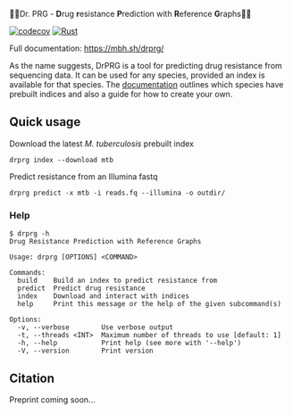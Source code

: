 👩‍⚕Dr. PRG - **D**rug **r**esistance **P**rediction with **R**eference **G**raphs️👨‍⚕️

[![codecov](https://codecov.io/gh/mbhall88/drprg/branch/main/graph/badge.svg?token=2WAA6MZRKK)](https://codecov.io/gh/mbhall88/drprg)
[![Rust](https://github.com/mbhall88/drprg/actions/workflows/rust.yml/badge.svg?branch=main)](https://github.com/mbhall88/drprg/actions/workflows/rust.yml)

Full documentation: <https://mbh.sh/drprg/>

As the name suggests, DrPRG is a tool for predicting drug resistance from sequencing
data. It can be used for any species, provided an index is available for that species.
The [documentation][docs] outlines which species have prebuilt indices and also a guide
for how to create your own.

## Quick usage

Download the latest *M. tuberculosis* prebuilt index

```
drprg index --download mtb
```

Predict resistance from an Illumina fastq

```
drprg predict -x mtb -i reads.fq --illumina -o outdir/
```

### Help

```
$ drprg -h
Drug Resistance Prediction with Reference Graphs

Usage: drprg [OPTIONS] <COMMAND>

Commands:
  build    Build an index to predict resistance from
  predict  Predict drug resistance
  index    Download and interact with indices
  help     Print this message or the help of the given subcommand(s)

Options:
  -v, --verbose        Use verbose output
  -t, --threads <INT>  Maximum number of threads to use [default: 1]
  -h, --help           Print help (see more with '--help')
  -V, --version        Print version
```

## Citation

Preprint coming soon...

[docs]: https://mbh.sh/drprg/

[guide]: https://mbh.sh/drprg/guide/build/build.html